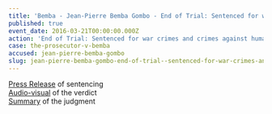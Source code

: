 ```yaml
---
title: 'Bemba - Jean-Pierre Bemba Gombo - End of Trial: Sentenced for war crimes and crimes against humanity'
published: true
event_date: 2016-03-21T00:00:00.000Z
action: 'End of Trial: Sentenced for war crimes and crimes against humanity'
case: the-prosecutor-v-bemba
accused: jean-pierre-bemba-gombo
slug: jean-pierre-bemba-gombo-end-of-trial--sentenced-for-war-crimes-and-crimes-against-humanity
---
```



[Press Release](https://www.icc-cpi.int/en_menus/icc/press%20and%20media/press%20releases/Pages/pr1200.aspx) of sentencing
<br>[Audio-visual](https://www.youtube.com/watch?v=sqHt2Yr555A) of the verdict
<br>[Summary](https://www.icc-cpi.int/iccdocs/PIDS/publications/2016.03.21_Summary_of_the_Judgment-Eng.pdf) of the judgment